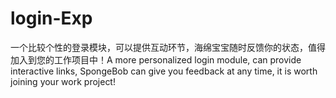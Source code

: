 # login-Exp
一个比较个性的登录模块，可以提供互动环节，海绵宝宝随时反馈你的状态，值得加入到您的工作项目中！A more personalized login module, can provide interactive links, SpongeBob can give you feedback at any time, it is worth joining your work project! 

